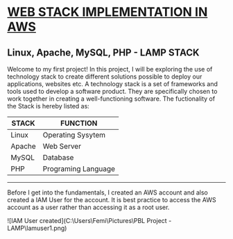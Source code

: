 # <ins>WEB STACK IMPLEMENTATION IN AWS</ins> 
## Linux, Apache, MySQL, PHP - LAMP STACK
Welcome to my first project! In this project, I will be exploring the use of technology stack to create different solutions possible to deploy our applications, websites etc. A technology stack is a set of frameworks and tools used to develop a software product. They are specifically chosen to work together in creating a well-functioning software.
The fuctionality of the Stack is hereby listed as:

| STACK | FUNCTION |
| - | - |
| Linux | Operating Sysytem |
| Apache| Web Server |
| MySQL | Database |
| PHP | Programing Language |

-------------
Before I get into the fundamentals, I created an AWS account and also created a IAM User for the account. It is best practice to access the AWS account as a user rather than accessing it as a root user. 

![IAM User created](C:\Users\Femi\Pictures\PBL Project - LAMP\Iamuser1.png)
